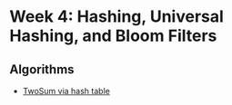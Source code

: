 # Week 4: Hashing, Universal Hashing, and Bloom Filters

## Algorithms
* [TwoSum via hash table](./two_sum.py)